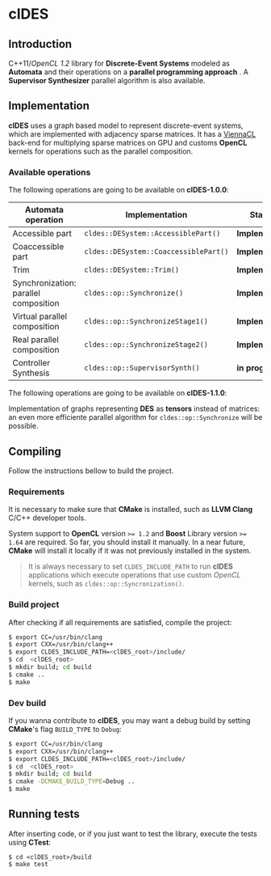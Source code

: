 # clDES

## Introduction

C++11/*OpenCL 1.2* library for **Discrete-Event Systems** modeled as **Automata**
and their operations on a **parallel programming approach** . A
**Supervisor Synthesizer** parallel algorithm is also available.

## Implementation

**clDES** uses a graph based model to represent discrete-event systems,
which are implemented with adjacency sparse matrices. It has a
[ViennaCL](http://viennacl.sourceforge.net/) back-end for multiplying
sparse matrices on GPU and customs **OpenCL** kernels for operations
such as the parallel composition.

### Available operations

The following operations are going to be available on **clDES-1.0.0**:

Automata operation | Implementation | Status
-------------------|----------------|--------
Accessible part | `cldes::DESystem::AccessiblePart()` | **Implemented**
Coaccessible part | `cldes::DESystem::CoaccessiblePart()` | **Implemented**
Trim | `cldes::DESystem::Trim()` | **Implemented**
Synchronization: parallel composition | `cldes::op::Synchronize()` | **Implemented**
Virtual parallel composition | `cldes::op::SynchronizeStage1()` | **Implemented**
Real parallel composition | `cldes::op::SynchronizeStage2()` | **Implemented**
Controller Synthesis | `cldes::op::SupervisorSynth()` | **in progress**

The following operations are going to be available on **clDES-1.1.0**:

Implementation of graphs representing **DES** as **tensors** instead of
matrices: an even more efficiente parallel algorithm for
`cldes::op::Synchronize` will be possible.

## Compiling

Follow the instructions bellow to build the project.

### Requirements

It is necessary to make sure that **CMake** is installed, such as **LLVM Clang** C/C++
developer tools.

System support to **OpenCL** version `>= 1.2` and **Boost** Library version `>= 1.64`
are required. So far, you should install it manually. In a near
future, **CMake** will install it locally if it was not previously installed in
the system.

> It is always necessary to set `CLDES_INCLUDE_PATH` to run **clDES** applications
> which execute operations that use custom *OpenCL* kernels, such as
> `cldes::op::Syncronization()`.

### Build project

After checking if all requirements are satisfied, compile the project:

```bash
$ export CC=/usr/bin/clang
$ export CXX=/usr/bin/clang++
$ export CLDES_INCLUDE_PATH=<clDES_root>/include/
$ cd  <clDES_root>
$ mkdir build; cd build
$ cmake ..
$ make
```

### Dev build

If you wanna contribute to **clDES**, you may want a debug build by setting
**CMake**'s flag `BUILD_TYPE` to `Debug`:

```bash
$ export CC=/usr/bin/clang
$ export CXX=/usr/bin/clang++
$ export CLDES_INCLUDE_PATH=<clDES_root>/include/
$ cd  <clDES_root>
$ mkdir build; cd build
$ cmake -DCMAKE_BUILD_TYPE=Debug ..
$ make
```

## Running tests

After inserting code, or if you just want to test the library, execute the tests
using **CTest**:

```
$ cd <clDES_root>/build
$ make test
```
